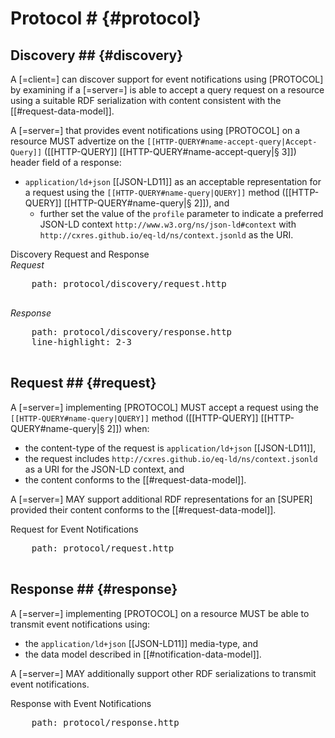 # Protocol # {#protocol}

## Discovery ## {#discovery}

A [=client=] can discover support for event notifications using [PROTOCOL] by examining if a [=server=] is able to accept a query request on a resource using a suitable RDF serialization with content consistent with the [[#request-data-model]].

A [=server=] that provides event notifications using [PROTOCOL] on a resource MUST advertize on the <code>[[HTTP-QUERY#name-accept-query|Accept-Query]]</code> ([[HTTP-QUERY]] [[HTTP-QUERY#name-accept-query|§ 3]]) header field of a response:
+ `application/ld+json` [[JSON-LD11]] as an acceptable representation for a request using the <code>[[HTTP-QUERY#name-query|QUERY]]</code> method ([[HTTP-QUERY]] [[HTTP-QUERY#name-query|§ 2]]), and
  + further set the value of the `profile` parameter to indicate a preferred JSON-LD context `http://www.w3.org/ns/json-ld#context` with `http://cxres.github.io/eq-ld/ns/context.jsonld` as the URI.

<div class="example">
  <span class="marker">Discovery Request and Response</span>
  <div class="sub-example">
  <em>Request</em>
  <pre class="include-code">
    path: protocol/discovery/request.http
  </pre>
  </div>
  <div class="sub-example">
  <em>Response</em>
  <pre class="include-code">
    path: protocol/discovery/response.http
    line-highlight: 2-3
  </pre>
  </div>
</div>

## Request ## {#request}

A [=server=] implementing [PROTOCOL] MUST accept a request using the <code>[[HTTP-QUERY#name-query|QUERY]]</code> method ([[HTTP-QUERY]] [[HTTP-QUERY#name-query|§ 2]]) when:
+ the content-type of the request is `application/ld+json` [[JSON-LD11]],
+ the request includes `http://cxres.github.io/eq-ld/ns/context.jsonld` as a URI for the JSON-LD context, and
+ the content conforms to the [[#request-data-model]].

A [=server=] MAY support additional RDF representations for an [SUPER] provided their content conforms to the [[#request-data-model]].

<div class="example">
  <span class="marker">Request for Event Notifications</span>
  <pre class="include-code">
    path: protocol/request.http
  </pre>
</div>

## Response ## {#response}

A [=server=] implementing [PROTOCOL] on a resource MUST be able to transmit event notifications using:
+ the `application/ld+json` [[JSON-LD11]] media-type, and
+ the data model described in [[#notification-data-model]].

A [=server=] MAY additionally support other RDF serializations to transmit event notifications.

<div class="example">
  <span class="marker">Response with Event Notifications</span>
  <pre class="include-code">
    path: protocol/response.http
  </pre>
</div>
